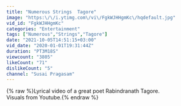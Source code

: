 ```yaml
---
title: "Numerous Strings  Tagore"
image: "https:\/\/i.ytimg.com\/vi\/FgkWJHHgmKc\/hqdefault.jpg"
vid_id: "FgkWJHHgmKc"
categories: "Entertainment"
tags: ["Numerous","Strings","Tagore"]
date: "2021-10-05T14:51:15+03:00"
vid_date: "2020-01-01T19:31:44Z"
duration: "PT3M18S"
viewcount: "3805"
likeCount: "71"
dislikeCount: "5"
channel: "Susai Pragasam"
---
```

{% raw %}Lyrical video of a great poet Rabindranath Tagore.<br />Visuals from Youtube.{% endraw %}
